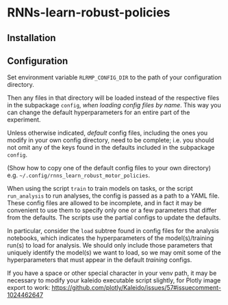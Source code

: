 # RNNs-learn-robust-policies

## Installation



## Configuration

Set environment variable `RLRMP_CONFIG_DIR` to the path of your configuration directory.

Then any files in that directory will be loaded instead of the respective files in 
the subpackage `config`, *when loading config files by name*. 
This way you can change the default hyperparameters for an entire part of the experiment.

Unless otherwise indicated, *default* config files, including the ones you modify in your own config directory, need to be complete; i.e. you should not omit any of the keys found in the defaults included in the subpackage `config`.

(Show how to copy one of the default config files to your own directory)
e.g. `~/.config/rnns_learn_robust_motor_policies`.

When using the script `train` to train models on tasks, or the script `run_analysis` to run analyses,
the config is passed as a path to a YAML file. 
These config files are allowed to be incomplete, and in fact it may be convenient to use them to specify 
only one or a few parameters that differ from the defaults.
The scripts use the partial configs to update the defaults.

In particular, consider the `load` subtree found in config files for the analysis notebooks,
which indicates the hyperparameters of the model(s)/training run(s) to load for analysis. We should only include those 
parameters that uniquely identify the model(s) we want to load, so we may omit some of the hyperparameters
that must appear in the default *training* configs.

If you have a space or other special character in your venv path, it may be necessary to modify your kaleido executable script slightly, for Plotly image export to work: https://github.com/plotly/Kaleido/issues/57#issuecomment-1024462647

